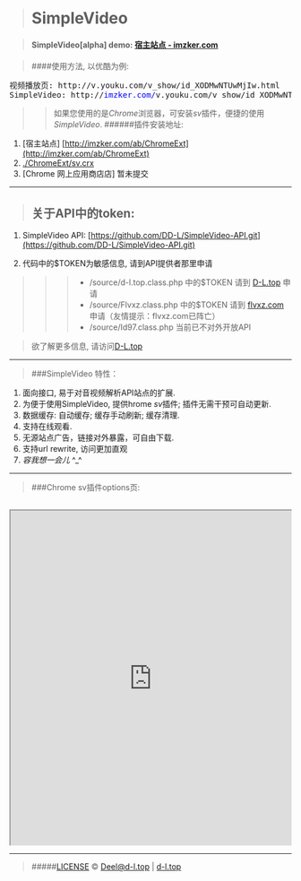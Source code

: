 ># SimpleVideo

>#### SimpleVideo[alpha] demo: [宿主站点 - imzker.com](http://www.imzker.com)

>####使用方法, 以优酷为例:
<pre>
视频播放页: http://v.youku.com/v_show/id_XODMwNTUwMjIw.html
SimpleVideo: http://<font color="blue">imzker.com/</font>v.youku.com/v_show/id_XODMwNTUwMjIw.html
</pre>
>> 如果您使用的是*Chrome*浏览器，可安装*sv*插件，便捷的使用*SimpleVideo*.
>> ######插件安装地址: 
1. [宿主站点] [http://imzker.com/ab/ChromeExt](http://imzker.com/ab/ChromeExt)
2. [./ChromeExt/sv.crx](./ChromeExt/sv.crx)
3. [Chrome 网上应用商店店] 暂未提交


--------------------------------------------------------

>## 关于API中的token:
>>
1. SimpleVideo API: [https://github.com/DD-L/SimpleVideo-API.git](https://github.com/DD-L/SimpleVideo-API.git)

>>
2. 代码中的$TOKEN为敏感信息, 请到API提供者那里申请

>>>* /source/d-l.top.class.php 中的$TOKEN 请到 [D-L.top](http://d-l.top) 申请
>>>* /source/Flvxz.class.php 中的$TOKEN 请到 [flvxz.com](http://www.flvxz.com) 申请（友情提示：flvxz.com已阵亡）
>>>* /source/Id97.class.php 当前已不对外开放API

> 欲了解更多信息, 请访问[D-L.top](http://d-l.top)

-------------------------------------------------------

> ###SimpleVideo 特性：
>> 
1. 面向接口, 易于对音视频解析API站点的扩展.
2. 为便于使用SimpleVideo, 提供hrome *sv*插件; 插件无需干预可自动更新.
3. 数据缓存: 自动缓存; 缓存手动刷新; 缓存清理.
4. 支持在线观看.
5. 无源站点广告，链接对外暴露，可自由下载.
6. 支持url rewrite, 访问更加直观
7. *容我想一会儿* ^_^

---------------------------------------------------------

> ###Chrome sv插件options页:
>>
<pre>
<div style="height:600px">
<iframe src="http://d-l.top/documents/simplevideo_ChromeExtenstion-dev/options.htm" width="100%" height="100%"> </iframe>
</div>
</pre>

---------------------------------------------------------

> #####[LICENSE](./LICENSE)
&copy; Deel@d-l.top | [d-l.top](http://d-l.top)
